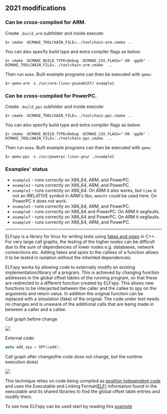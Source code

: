 ## 2021 modifications

### Can be cross-compiled for ARM.

Create `.build_arm` subfolder and inside execute:

```
$> cmake -DCMAKE_TOOLCHAIN_FILE=../toolchain-arm.cmake ..
```

You can also specify build type and extra compiler flags as below:

```
$> cmake -DCMAKE_BUILD_TYPE=Debug -DCMAKE_CXX_FLAGS="-O0 -ggdb" -DCMAKE_TOOLCHAIN_FILE=../toolchain-arm.cmake  ..
```

Then run `make`. Built example programs can then be executed with `qemu`:

```
$> qemu-arm -L /usr/arm-linux-gnueabihf/ example1
```


### Can be cross-compiled for PowerPC.

Create `.build_ppc` subfolder and inside execute:

```
$> cmake -DCMAKE_TOOLCHAIN_FILE=../toolchain-ppc.cmake ..
```

You can also specify build type and extra compiler flags as below:

```
$> cmake -DCMAKE_BUILD_TYPE=Debug -DCMAKE_CXX_FLAGS="-O0 -ggdb" -DCMAKE_TOOLCHAIN_FILE=../toolchain-ppc.cmake  ..
```

Then run `make`. Built example programs can then be executed with `qemu`:

```
$> qemu-ppc -L /usr/powerpc-linux-gnu/ ./example1
```

### Examples' status

* `example1` - runs correctly on X86_64, ARM, and PowerPC.
* `example2` - runs correctly on X86_64, ARM, and PowerPC.
* `example3` - runs correctly on X86_64. On ARM it also works, but `time` is not an IRELATIVE symbol in ARM's libc; `memchr` could be used here. On PowerPC it does not work.
* `example5` - runs correctly on X86_64, ARM, and PowerPC.
* `example6` - runs correctly on X86_64 and PowerPC. On ARM it segfaults.
* `example7` - runs correctly on X86_64 and PowerPC. On ARM it segfaults.
* `example9` - runs correctly on X86_64, ARM, and PowerPC.

---

ELFspy is a library for linux for writing tests using [fakes and spies](http://xunitpatterns.com/Test%20Double.html) in C++. For very large call graphs, the testing of the higher nodes can be difficult due to the sum of dependencies of lower nodes e.g. databases, network connections etc. Adding fakes and spies to the callees of a function allows it to be tested in isolation without the inherited dependencies.

ELFspy works by allowing code to externally modify an existing implementation/library of a program. This is achieved by changing function addresses in the global offset tables of the running program, so that these are redirected to a different function created by ELFspy. This allows new functions to be interjected between the caller and the callee to spy on the arguments and return value. In addition the original function can be replaced with a simulation (fake) of the original. The code under test needs no changes and is unaware of the additional calls that are being made in between a caller and a callee.

Call graph before change

![](https://github.com/mollismerx/elfspy/blob/master/images/spy%20before.png)

External code:
```C++
auto add_spy = SPY(&add);
```
Call graph after change(the code does not change, but the runtime execution does)

![](https://github.com/mollismerx/elfspy/blob/master/images/spy%20after.png)

This technique relies on code being compiled as [position independent code](https://en.wikipedia.org/wiki/Position-independent_code) and uses the Executable and Linking Format([ELF](https://refspecs.linuxfoundation.org/elf/elf.pdf)) information found in the executable and its shared libraries to find the global offset table entries and modify them.

To see how ELFspy can be used start by reading this [example](https://github.com/mollismerx/elfspy/wiki/Example-01:-Spying-on-code)
